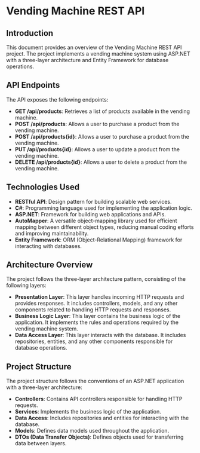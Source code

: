 # Vending Machine REST API 

## Introduction
This document provides an overview of the Vending Machine REST API project. The project implements a vending machine system using ASP.NET with a three-layer architecture and Entity Framework for database operations.

## API Endpoints
The API exposes the following endpoints:
- **GET /api/products**: Retrieves a list of products available in the vending machine.
- **POST /api/products**: Allows a user to purchase a product from the vending machine.
- **POST /api/products{id}**: Allows a user to purchase a product from the vending machine. 
- **PUT /api/products{id}**: Allows a user to update a product from the vending machine. 
- **DELETE /api/products{id}**: Allows a user to delete a product from the vending machine. 

## Technologies Used
- **RESTful API**: Design pattern for building scalable web services.
- **C#**: Programming language used for implementing the application logic.
- **ASP.NET**: Framework for building web applications and APIs.
- **AutoMapper**: A versatile object-mapping library used for efficient mapping between different object types, reducing manual coding efforts and improving maintainability.
- **Entity Framework**: ORM (Object-Relational Mapping) framework for interacting with databases.

## Architecture Overview
The project follows the three-layer architecture pattern, consisting of the following layers:
- **Presentation Layer**: This layer handles incoming HTTP requests and provides responses. It includes controllers, models, and any other components related to handling HTTP requests and responses.
- **Business Logic Layer**: This layer contains the business logic of the application. It implements the rules and operations required by the vending machine system.
- **Data Access Layer**: This layer interacts with the database. It includes repositories, entities, and any other components responsible for database operations.

## Project Structure
The project structure follows the conventions of an ASP.NET application with a three-layer architecture:
- **Controllers**: Contains API controllers responsible for handling HTTP requests.
- **Services**: Implements the business logic of the application.
- **Data Access**: Includes repositories and entities for interacting with the database.
- **Models**: Defines data models used throughout the application.
- **DTOs (Data Transfer Objects)**: Defines objects used for transferring data between layers.


